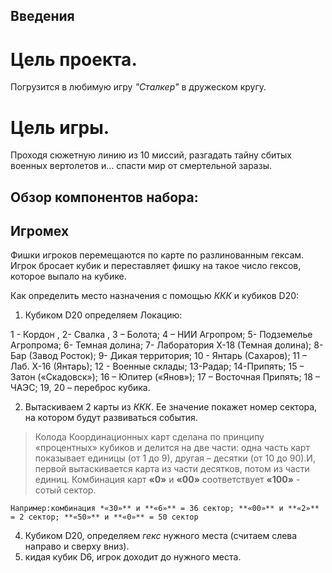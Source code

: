 ## Введения
# Цель проекта.
   Погрузится в любимую игру *"Сталкер"* в дружеском кругу.

# Цель игры. 
Проходя сюжетную линию из 10 миссий, разгадать тайну сбитых военных вертолетов и… спасти мир от смертельной заразы.

## Обзор компонентов набора:
 
 
## Игромех

 Фишки игроков перемещаются по карте по разлинованным гексам. Игрок бросает кубик и переставляет фишку на такое число гексов, которое выпало на кубике.

Как определить место назначения с помощью  *ККК* и кубиков  D20:
1. Кубиком D20 определяем Локацию:
 
1 - Кордон , 2- Свалка , 3 – Болота; 4 – НИИ Агропром; 5- Подземелье Агропрома; 6-  Темная долина; 7- Лаборатория Х-18 (Темная долина);  8- Бар (Завод Росток); 9- Дикая территория; 10 - Янтарь (Сахаров); 11 – Лаб. Х-16 (Янтарь); 12 - Военные склады; 13-Радар; 14-Припять; 15 – Затон («Скадовск»); 16 – Юпитер («Янов»); 17 – Восточная Припять; 18 – ЧАЭС; 19, 20 – переброс кубика.

2. Вытаскиваем 2  карты из *ККК*. Ее значение  покажет номер сектора, на котором будут развиваться события.
> Колода Координационных карт сделана по принципу «процентных» кубиков и делится на две части: одна часть карт  показывает единицы (от 1 до 9), другая – десятки (от 10 до 90).И, первой вытаскивается карта из части десятков, потом из части единиц.  Комбинация карт **«0»** и **«00»** соответствует **«100»** - сотый сектор.

	Например:комбинация *«30»** и **«6»** = 36 сектор; **«00»** и **«2»** = 2 сектор; **«50»** и **«0»** = 50 сектор

4. Кубиком D20, определяем *гекс* нужного места (считаем слева направо и сверху вниз).  
5. кидая кубик D6, игрок доходит до нужного места.


<!--stackedit_data:
eyJoaXN0b3J5IjpbMTY3NTE0Mzg0XX0=
-->